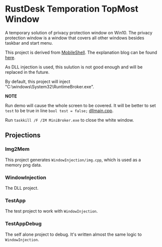 # RustDesk Temporation TopMost Window

A temporary solution of privacy protection window on Win10. The privacy protection window is a window that covers all other windows besides taskbar and start menu.

This project is derived from [MobileShell](https://github.com/ADeltaX/MobileShell). The explanation blog can be found [here](https://blog.adeltax.com/window-z-order-in-windows-10/).

As DLL injection is used, this sulution is not good enough and will be replaced in the future.

By default, this project will inject "C:\windows\System32\RuntimeBroker.exe".


**NOTE**

Run demo will cause the whole screen to be covered.
It will be better to set ```test``` to be true in line ```bool test = false;``` [dllmain.cpp](./WindowInjection/dllmain.cpp).

Run ```taskkill /F /IM MiniBroker.exe``` to close the white window.

## Projections

### Img2Mem

This project generates ```WindowInjection/img.cpp```, which is used as a memory png data.

### WindowInjection

The DLL project.

### TestApp

The test project to work with ```WindowInjection```.

### TestAppDebug

The self alone project to debug.
It's written almost the same logic to ```WindowInjection```.

